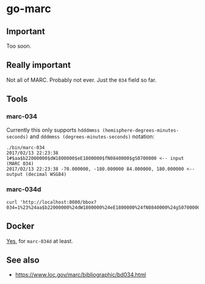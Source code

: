# go-marc

## Important

Too soon.

## Really important

Not all of MARC. Probably not ever. Just the `034` field so far.

## Tools

### marc-034

Currently this only supports `hdddmmss (hemisphere-degrees-minutes-seconds)` and `dddmmss (degrees-minutes-seconds)` notation:

```
./bin/marc-034
2017/02/13 22:23:38 1#$aa$b22000000$dW1800000$eE1800000$fN0840000$gS0700000 <-- input (MARC 034)
2017/02/13 22:23:38 -70.000000, -180.000000 84.000000, 180.000000 <-- output (decimal WSG84)
```

### marc-034d

```
curl 'http://localhost:8080/bbox?034=1%23%24aa$b22000000%24dW1800000%24eE1800000%24fN0840000%24gS0700000`
```

## Docker

[Yes](Docker), for `marc-034d` at least.

## See also

* https://www.loc.gov/marc/bibliographic/bd034.html

